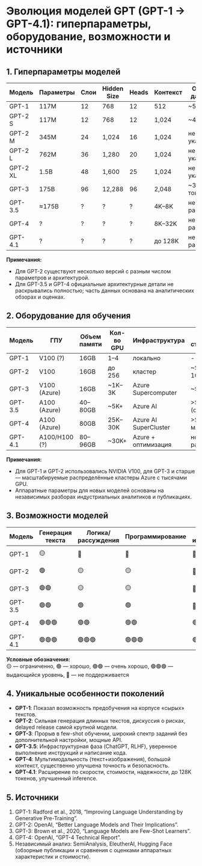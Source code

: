 # Эволюция моделей GPT (GPT-1 → GPT-4.1): гиперпараметры, оборудование, возможности и источники

## 1. Гиперпараметры моделей

| Модель    | Параметры | Слои | Hidden Size | Heads | Контекст | Объем данных | Примечания        |
|-----------|-----------|------|--------------|--------|----------|---------------|-------------------|
| GPT-1     | 117M      | 12   | 768          | 12     | 512      | ~5GB          | BooksCorpus    |
| GPT-2 S   | 117M      | 12   | 768          | 12     | 1,024    | ~40GB         | WebText        |
| GPT-2 M   | 345M      | 24   | 1,024        | 16     | 1,024    | не указано    |                   |
| GPT-2 L   | 762M      | 36   | 1,280        | 20     | 1,024    | не указано    |                   |
| GPT-2 XL  | 1.5B      | 48   | 1,600        | 25     | 1,024    | не указано    |                   |
| GPT-3     | 175B      | 96   | 12,288       | 96     | 2,048    | ~300B токенов | Few-shot SOTA  |
| GPT-3.5   | ≈175B     | ?    | ?            | ?      | 4K–8K    | не раскрыто   | RLHF              |
| GPT-4     | ?         | ?    | ?            | ?      | 8K–32K   | не раскрыто   | Multimodal     |
| GPT-4.1   | ?         | ?    | ?            | ?      | до 128K  | не раскрыто   | GPT-4-turbo    |

**Примечания:**
- Для GPT-2 существуют несколько версий с разным числом параметров и архитектурой.
- Для GPT-3.5 и GPT-4 официальные архитектурные детали не раскрывались полностью; часть данных основана на аналитических обзорах и оценках.

## 2. Оборудование для обучения

| Модель   | ГПУ            | Объем памяти | Кол-во GPU  | Инфраструктура         | Оценка стоимости   |
|----------|----------------|--------------|-------------|------------------------|--------------------|
| GPT-1    | V100 (?)       | 16GB         | 1–4         | локально               | -                  |
| GPT-2    | V100           | 16GB         | до 256      | кластер                | ~$50K–100K         |
| GPT-3    | V100 (Azure)   | 16GB         | ~1K–3K      | Azure Supercomputer    | ~$4.6 млн       |
| GPT-3.5  | A100 (Azure)   | 40–80GB      | ~5K+        | Azure AI               | >$10M (оценка)     |
| GPT-4    | A100 (Azure)   | 80GB         | 25K–30K     | Azure AI SuperCluster  | >$50–100 млн    |
| GPT-4.1  | A100/H100 (?)  | 80–96GB      | ~30K+       | Azure + оптимизация    | не раскрыто        |

**Примечания:**
- Для GPT-1 и GPT-2 использовались NVIDIA V100, для GPT-3 и старше — масштабируемые распределённые кластеры Azure с тысячами GPU.
- Аппаратные параметры для новых моделей основаны на независимых разборах индустриальных аналитиков и публикациях.

## 3. Возможности моделей

| Модель   | Генерация текста | Логика/рассуждения | Программирование | Работа с изображениями | Контекст | Особенности              |
|----------|------------------|---------------------|------------------|------------------------|----------|--------------------------|
| GPT-1    | 🟡               | 🔴                  | 🔴               | 🔴                     | 512      | Дообучение на задачах    |
| GPT-2    | 🟢               | 🟡                  | 🟡               | 🔴                     | 1,024    | Few-shot появилось       |
| GPT-3    | 🟢🟢             | 🟡                  | 🟡               | 🔴                     | 2,048    | Few-shot на практике     |
| GPT-3.5  | 🟢🟢             | 🟢                  | 🟢               | 🔴                     | 4K–8K    | RLHF, ChatGPT            |
| GPT-4    | 🟢🟢🟢           | 🟢🟢                | 🟢🟢             | 🟢                     | 8K–32K   | Multimodal, точность     |
| GPT-4.1  | 🟢🟢🟢           | 🟢🟢🟢              | 🟢🟢🟢           | 🟢                     | до 128K  | Быстрее и дешевле     |

**Условные обозначения:**  
🟡 — ограниченно, 🟢 — хорошо, 🟢🟢 — очень хорошо, 🟢🟢🟢 — выдающийся уровень, 🔴 — не поддерживается

## 4. Уникальные особенности поколений

- **GPT-1**: Показал возможность предобучения на корпусе «сырых» текстов.
- **GPT-2**: Сильная генерация длинных текстов, дискуссия о рисках, delayed release самой крупной модели.
- **GPT-3**: Прорыв в few-shot обучении, широкий спектр заданий без дополнительной настройки, мощные API.
- **GPT-3.5**: Инфраструктурная фаза (ChatGPT, RLHF), уверенное выполнение инструкций и написание кода.
- **GPT-4**: Мультимодальность (текст+изображения), большой контекст, существенно улучшена точность и безопасность.
- **GPT-4.1**: Расширение по скорости, стоимости, надежности, до 128K токенов, улучшенный inference.

## 5. Источники

1. GPT-1: Radford et al., 2018, “Improving Language Understanding by Generative Pre-Training”.
2. GPT-2: OpenAI, “Better Language Models and Their Implications”.
3. GPT-3: Brown et al., 2020, “Language Models are Few-Shot Learners”.
4. GPT-4: OpenAI, “GPT-4 Technical Report”.
5. Независимый анализ: SemiAnalysis, EleutherAI, Hugging Face (обзорные публикации и сравнения с оценками аппаратных характеристик и стоимости).
